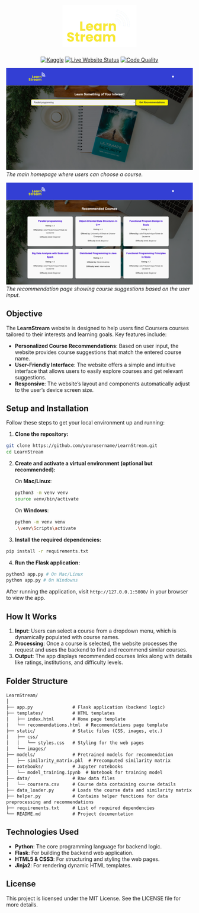 <h1 align="center">
        <img alt="LearnStream Logo" width="200px" src="static/images/logo-icon.png">
</h1>

<div align="center">

[![Kaggle](https://img.shields.io/badge/Kaggle-Notebook-orange?style=flat&logo=kaggle&logoColor=white)](https://www.kaggle.com/code/bushraqurban/coursera-course-recommender-system?scriptVersionId=219253274)
[![Live Website Status](https://img.shields.io/badge/Live_App-Online-brightgreen)](https://mechanical-oralia-bushra-e3bf072d.koyeb.app/)
[![Code Quality](https://img.shields.io/scrutinizer/g/bushraqurban/LearnStream.svg)](https://scrutinizer-ci.com/g/bushraqurban/LearnStream)

</div>


![Homepage Screenshot](static/images/screenshot_index.png)
*The main homepage where users can choose a course.*

![Recommendation Screenshot](static/images/screenshot_recommendations.png)
*The recommendation page showing course suggestions based on the user input.*


## Objective 

The **LearnStream** website is designed to help users find Coursera courses tailored to their interests and learning goals. Key features include:

- **Personalized Course Recommendations**: Based on user input, the website provides course suggestions that match the entered course name.
- **User-Friendly Interface**: The website offers a simple and intuitive interface that allows users to easily explore courses and get relevant suggestions.
- **Responsive**: The website’s layout and components automatically adjust to the user’s device screen size.


## Setup and Installation 

Follow these steps to get your local environment up and running:

1.  **Clone the repository:**

```bash
git clone https://github.com/yourusername/LearnStream.git
cd LearnStream
```

2.  **Create and activate a virtual environment (optional but recommended):**
    
    On **Mac/Linux**:
    
    ```bash
    python3 -m venv venv
    source venv/bin/activate
    ```
    
    On **Windows**:
    
    ```bash
    python -m venv venv
    .\venv\Scripts\activate    
    ```
    
3.  **Install the required dependencies:**
    
```bash
pip install -r requirements.txt
```

4.  **Run the Flask application:**

```bash
python3 app.py # On Mac/Linux
python app.py # On Windowns
```

After running the application, visit `http://127.0.0.1:5000/` in your browser to view the app.


## How It Works 

1.  **Input**: Users can select a course from a dropdown menu, which is dynamically populated with course names.
2.  **Processing**: Once a course is selected, the website processes the request and uses the backend to find and recommend similar courses.
3.  **Output**: The app displays recommended courses links along with details like ratings, institutions, and difficulty levels.


## Folder Structure 

```plaintext
LearnStream/
│
├── app.py               # Flask application (backend logic)
├── templates/           # HTML templates
│   ├── index.html       # Home page template
│   └── recommendations.html  # Recommendations page template
├── static/              # Static files (CSS, images, etc.)
│   ├── css/
│   │   └── styles.css   # Styling for the web pages
│   └── images/
├── models/              # Pretrained models for recommendation
│   ├── similarity_matrix.pkl  # Precomputed similarity matrix
├── notebooks/           # Jupyter notebooks
│   └── model_training.ipynb  # Notebook for training model
├── data/                # Raw data files
│   └── coursera.csv     # Course data containing course details
├── data_loader.py       # Loads the course data and similarity matrix
├── helper.py            # Contains helper functions for data preprocessing and recommendations
├── requirements.txt     # List of required dependencies
└── README.md            # Project documentation
```


## Technologies Used 

-   **Python**: The core programming language for backend logic.
-   **Flask**: For building the backend web application.
-   **HTML5 & CSS3**: For structuring and styling the web pages.
-   **Jinja2**: For rendering dynamic HTML templates.


## License 

This project is licensed under the MIT License. See the LICENSE file for more details.
